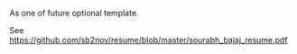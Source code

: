 As one of future optional template.

See https://github.com/sb2nov/resume/blob/master/sourabh_bajaj_resume.pdf